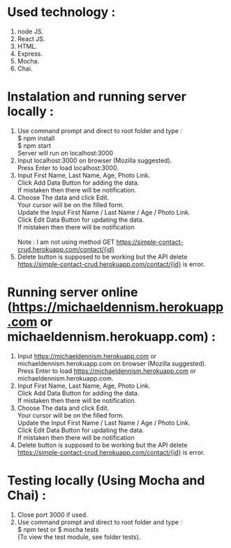 # Used technology :

1. node JS.<br>
2. React JS.<br>
3. HTML.<br>
3. Express.<br>
4. Mocha.<br>
5. Chai.<br>

# Instalation and running server locally :
1. Use command prompt and direct to root folder and type :</br>
  $ npm install</br>
  $ npm start</br>
  Server will run on localhost:3000
2. Input localhost:3000 on browser (Mozilla suggested).</br>
   Press Enter to load localhost:3000.</br>
3. Input First Name, Last Name, Age, Photo Link.</br>
   Click Add Data Button for adding the data.</br>
   If mistaken then there will be notification.</br>
4. Choose The data and click Edit.</br>
   Your cursor will be on the filled form.</br>
   Update the Input First Name / Last Name / Age / Photo Link.</br>
   Click Edit Data Button for updating the data.</br>
   If mistaken then there will be notification</br>   
   Note : I am not using method GET https://simple-contact-crud.herokuapp.com/contact/{id}
5. Delete button is supposed to be working but the API delete https://simple-contact-crud.herokuapp.com/contact/{id} is error.</br>
   
# Running server online (https://michaeldennism.herokuapp.com or michaeldennism.herokuapp.com) :
1. Input https://michaeldennism.herokuapp.com or michaeldennism.herokuapp.com on browser (Mozilla suggested).</br>
   Press Enter to load https://michaeldennism.herokuapp.com or michaeldennism.herokuapp.com.</br> 
2. Input First Name, Last Name, Age, Photo Link.</br>
   Click Add Data Button for adding the data.</br>
   If mistaken then there will be notification.</br>
3. Choose The data and click Edit.</br>
   Your cursor will be on the filled form.</br>
   Update the Input First Name / Last Name / Age / Photo Link.</br>
   Click Edit Data Button for updating the data.</br>
   If mistaken then there will be notification</br>   
4. Delete button is supposed to be working but the API delete https://simple-contact-crud.herokuapp.com/contact/{id} is error.</br>

# Testing locally (Using Mocha and Chai) :
1. Close port 3000 if used.</br>
2. Use command prompt and direct to root folder and type :</br>
   $ npm test or $ mocha tests</br>
   (To view the test module, see folder tests).